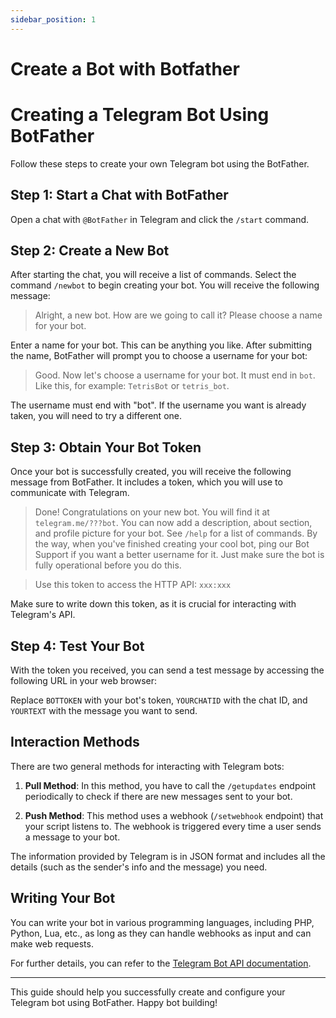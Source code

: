 ```yaml
---
sidebar_position: 1
---
```


# Create a Bot with Botfather


# Creating a Telegram Bot Using BotFather

Follow these steps to create your own Telegram bot using the BotFather.

## Step 1: Start a Chat with BotFather

Open a chat with `@BotFather` in Telegram and click the `/start` command.

## Step 2: Create a New Bot

After starting the chat, you will receive a list of commands. Select the command `/newbot` to begin creating your bot. You will receive the following message:

> Alright, a new bot. How are we going to call it? Please choose a name for your bot.

Enter a name for your bot. This can be anything you like. After submitting the name, BotFather will prompt you to choose a username for your bot:

> Good. Now let's choose a username for your bot. It must end in `bot`. Like this, for example: `TetrisBot` or `tetris_bot`.

The username must end with "bot". If the username you want is already taken, you will need to try a different one.

## Step 3: Obtain Your Bot Token

Once your bot is successfully created, you will receive the following message from BotFather. It includes a token, which you will use to communicate with Telegram.

> Done! Congratulations on your new bot. You will find it at `telegram.me/???bot`. You can now add a description, about section, and profile picture for your bot. See `/help` for a list of commands. By the way, when you've finished creating your cool bot, ping our Bot Support if you want a better username for it. Just make sure the bot is fully operational before you do this.

> Use this token to access the HTTP API: `xxx:xxx`

Make sure to write down this token, as it is crucial for interacting with Telegram's API.

## Step 4: Test Your Bot

With the token you received, you can send a test message by accessing the following URL in your web browser:


Replace `BOTTOKEN` with your bot's token, `YOURCHATID` with the chat ID, and `YOURTEXT` with the message you want to send.

## Interaction Methods

There are two general methods for interacting with Telegram bots:

1. **Pull Method**: In this method, you have to call the `/getupdates` endpoint periodically to check if there are new messages sent to your bot.

2. **Push Method**: This method uses a webhook (`/setwebhook` endpoint) that your script listens to. The webhook is triggered every time a user sends a message to your bot.

The information provided by Telegram is in JSON format and includes all the details (such as the sender's info and the message) you need.

## Writing Your Bot

You can write your bot in various programming languages, including PHP, Python, Lua, etc., as long as they can handle webhooks as input and can make web requests.

For further details, you can refer to the [Telegram Bot API documentation](https://core.telegram.org/bots/api).

---

This guide should help you successfully create and configure your Telegram bot using BotFather. Happy bot building!
